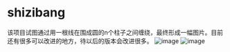 # shizibang
该项目试图通过用一根线在围成圆的n个柱子之间缠绕，最终形成一幅图片。目前还有很多可以改进的地方，待以后的版本会改进很多。
![image](https://github.com/luckyJerryChen/shizibang/blob/master/十字绑.png)
![image](https://github.com/luckyJerryChen/shizibang/blob/master/shizibang2.png)
